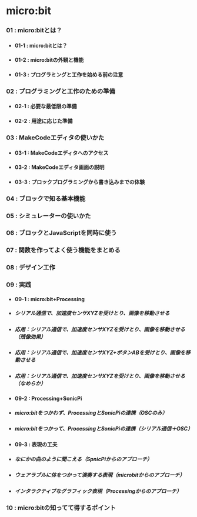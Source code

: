 # micro:bit
### 01 : micro:bitとは？
- #### 01-1 : micro:bitとは？
- #### 01-2 : micro:bitの外観と機能
- #### 01-3 : プログラミングと工作を始める前の注意
### 02 : プログラミングと工作のための準備
- #### 02-1 : 必要な最低限の準備
- #### 02-2 : 用途に応じた準備
### 03 : MakeCodeエディタの使いかた
- #### 03-1 : MakeCodeエディタへのアクセス
- #### 03-2 : MakeCodeエディタ画面の説明
- #### 03-3 : プロックプログラミングから書き込みまでの体験
### 04 : ブロックで知る基本機能
### 05 : シミュレーターの使いかた
### 06 : ブロックとJavaScriptを同時に使う
### 07 : 関数を作ってよく使う機能をまとめる
### 08 : デザイン工作
### 09 : 実践
- #### 09-1 : micro:bit+Processing
- ##### シリアル通信で、加速度センサXYZを受けとり、画像を移動させる
- ##### 応用：シリアル通信で、加速度センサXYZを受けとり、画像を移動させる（残像効果）
- ##### 応用：シリアル通信で、加速度センサXYZ+ボタンABを受けとり、画像を移動させる
- ##### 応用：シリアル通信で、加速度センサXYZを受けとり、画像を移動させる（なめらか）

- #### 09-2 : Processing+SonicPi
- ##### micro:bitをつかわず、ProcessingとSonicPiの連携（OSCのみ）
- ##### micro:bitをつかって、ProcessingとSonicPiの連携（シリアル通信＋OSC）

- #### 09-3 : 表現の工夫
- ##### なにかの曲のように聞こえる（SpnicPiからのアプローチ）
- ##### ウェアラブルに体をつかって演奏する表現（microbitからのアプローチ）
- ##### インタラクティブなグラフィック表現（Processingからのアプローチ）

### 10 : micro:bitの知ってて得するポイント
